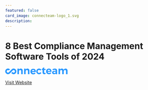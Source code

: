 ```yaml
---
featured: false
card_image: connecteam-logo_1.svg
description: 
---
```


# 8 Best Compliance Management Software Tools of 2024
<img src="connecteam-logo_1.svg" alt="Logo" style="max-width: 200px; height: auto;">

<a href="https://connecteam.com/best-compliance-management-software/">Visit Website</a>  

